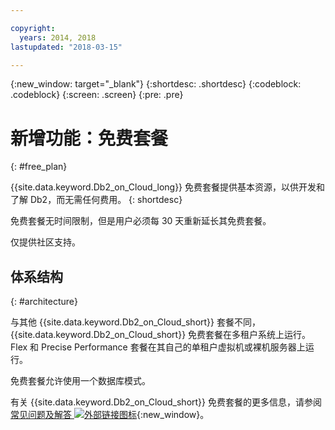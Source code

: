 ```yaml
---

copyright:
  years: 2014, 2018
lastupdated: "2018-03-15"

---
```


<!-- Attribute definitions --> 
{:new_window: target="_blank"}
{:shortdesc: .shortdesc}
{:codeblock: .codeblock}
{:screen: .screen}
{:pre: .pre}

# 新增功能：免费套餐
{: #free_plan}

{{site.data.keyword.Db2_on_Cloud_long}} 免费套餐提供基本资源，以供开发和了解 Db2，而无需任何费用。
{: shortdesc}

免费套餐无时间限制，但是用户必须每 30 天重新延长其免费套餐。

仅提供社区支持。 
 
## 体系结构
{: #architecture}

与其他 {{site.data.keyword.Db2_on_Cloud_short}} 套餐不同，{{site.data.keyword.Db2_on_Cloud_short}} 免费套餐在多租户系统上运行。Flex 和 Precise Performance 套餐在其自己的单租户虚拟机或裸机服务器上运行。
 
免费套餐允许使用一个数据库模式。

有关 {{site.data.keyword.Db2_on_Cloud_short}} 免费套餐的更多信息，请参阅[常见问题及解答 ![外部链接图标](../../icons/launch-glyph.svg "外部链接图标")](https://ibm.biz/db2oc_free_plan_faq){:new_window}。
